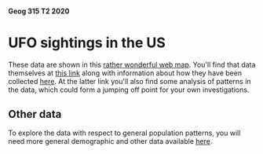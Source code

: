 #### Geog 315 T2 2020
# UFO sightings in the US
These data are shown in this [rather wonderful web map](https://metrocosm.com/ufo-sightings-map.html). You'll find that data themselves at [this link](https://metrocosm.com/sightings11.geojson) along with information about how they have been collected [here](http://metrocosm.com/map-of-ufo-sightings/). At the latter link you'll also find some analysis of patterns in the data, which could form a jumping off point for your own investigations.

## Other data
To explore the data with respect to general population patterns, you will need more general demographic and other data available [here](../README.md#us-datasets).
